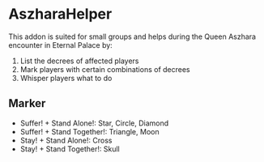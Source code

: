 # AszharaHelper

This addon is suited for small groups and helps during the Queen Aszhara encounter in Eternal Palace by:

1. List the decrees of affected players
2. Mark players with certain combinations of decrees
3. Whisper players what to do

## Marker

* Suffer! + Stand Alone!: Star, Circle, Diamond
* Suffer! + Stand Together!: Triangle, Moon
* Stay! + Stand Alone!: Cross
* Stay! + Stand Together!: Skull
